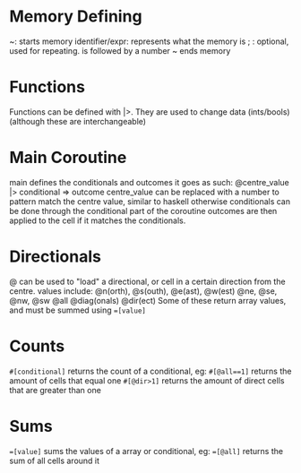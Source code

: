 # Memory Defining
~: starts memory
identifier/expr: represents what the memory is
; : optional, used for repeating. is followed by a number
~ ends memory

# Functions
Functions can be defined with |>.
They are used to change data (ints/bools) (although these are interchangeable)

# Main Coroutine
main defines the conditionals and outcomes
it goes as such:
@centre_value |> conditional => outcome
centre_value can be replaced with a number to pattern match the centre value, similar to haskell
otherwise conditionals can be done through the conditional part of the coroutine
outcomes are then applied to the cell if it matches the conditionals.

# Directionals
@ can be used to "load" a directional, or cell in a certain direction from the centre.
values include:
@n(orth), @s(outh), @e(ast), @w(est)
@ne, @se, @nw, @sw
@all
@diag(onals)
@dir(ect)
Some of these return array values, and must be summed using ```=[value]```

# Counts
`#[conditional]` returns the count of a conditional, eg:
`#[@all==1]` returns the amount of cells that equal one
`#[@dir>1]` returns the amount of direct cells that are greater than one

# Sums
```=[value]``` sums the values of a array or conditional, eg:
```=[@all]``` returns the sum of all cells around it 
